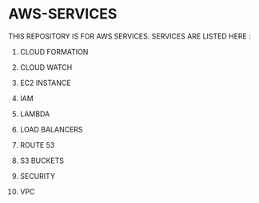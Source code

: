 # AWS-SERVICES
THIS REPOSITORY IS FOR AWS SERVICES. SERVICES ARE LISTED HERE :

1. CLOUD FORMATION

2. CLOUD WATCH

3. EC2 INSTANCE

4. IAM

5. LAMBDA

6. LOAD BALANCERS

7. ROUTE 53

8. S3 BUCKETS

9. SECURITY

10. VPC
